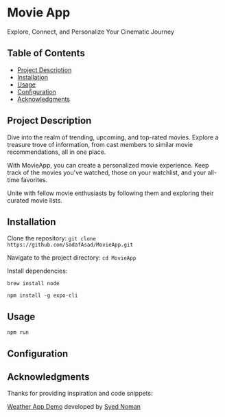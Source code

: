 # Movie App

Explore, Connect, and Personalize Your Cinematic Journey

## Table of Contents

- [Project Description](#project-description)
- [Installation](#installation)
- [Usage](#usage)
- [Configuration](#configuration)
- [Acknowledgments](#acknowledgments)

## Project Description

Dive into the realm of trending, upcoming, and top-rated movies. Explore a treasure trove of information, from cast members to similar movie recommendations, all in one place.

With MovieApp, you can create a personalized movie experience. Keep track of the movies you've watched, those on your watchlist, and your all-time favorites. 

Unite with fellow movie enthusiasts by following them and exploring their curated movie lists. 


## Installation

Clone the repository: `git clone https://github.com/SadafAsad/MovieApp.git`

Navigate to the project directory: `cd MovieApp`

Install dependencies:

```
brew install node

npm install -g expo-cli
```

## Usage

``` npm run ```

## Configuration

## Acknowledgments

Thanks for providing inspiration and code snippets: 

[Weather App Demo](https://github.com/syednomishah/Movie-App-React-Native.git) developed by [Syed Noman](https://github.com/syednomishah)



